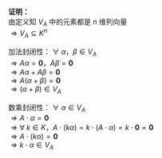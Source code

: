 **证明：**  
由定义知 $V_A$ 中的元素都是 $n$ 维列向量  
$\Rightarrow V_A\subseteq K^n$  
  
加法封闭性： $\forall\ \alpha，\beta\in V_A$  
$\Rightarrow  
A\alpha=\mathbf0，A\dot\beta=\mathbf0$  
$\Rightarrow A\alpha+A\beta=\mathbf0$  
$\Rightarrow A(\alpha+\beta)=\mathbf0$  
$\Rightarrow(\alpha+\beta)\in V_A$  
  
数乘封闭性： $\forall\ \alpha\in V_A$  
$\Rightarrow A\cdot\alpha=\mathbf0$  
$\Rightarrow \forall\ k\in K，  
A\cdot(k\alpha)=k\cdot(A\cdot\alpha)  
=k\cdot\mathbf0=\mathbf0$  
$\Rightarrow A\cdot(k\alpha)=\mathbf0$  
$\Rightarrow k\cdot\alpha\in V_A$  
  
